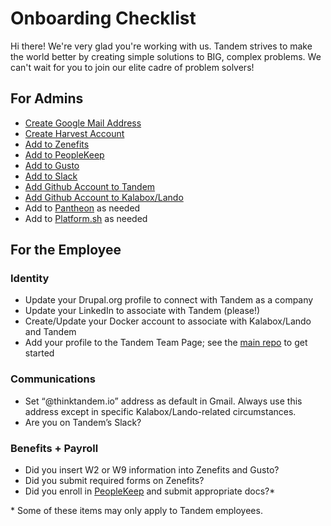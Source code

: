 Onboarding Checklist
====================

Hi there! We're very glad you're working with us. Tandem strives to make the world better by creating simple solutions to BIG, complex problems. We can't wait for you to join our elite cadre of problem solvers!

For Admins
----------

* [Create Google Mail Address](https://admin.google.com/kalabox.io/AdminHome?pli=1&fral=1#UserList:org=3zbo27o3jehmpl)
* [Create Harvest Account](https://kalabox.harvestapp.com/team)
* [Add to Zenefits](https://www.zenefits.com)
* [Add to PeopleKeep](https://tandem.peoplekeep.com)
* [Add to Gusto](https://www.gusto.com)
* [Add to Slack](https://www.slack.com)
* [Add Github Account to Tandem](https://github.com/orgs/thinktandem/people)
* [Add Github Account to Kalabox/Lando](https://github.com/orgs/kalabox/people)
* Add to [Pantheon](https://pantheon.io) as needed
* Add to [Platform.sh](https://platform.sh) as needed

For the Employee
----------------

### Identity

* Update your Drupal.org profile to connect with Tandem as a company
* Update your LinkedIn to associate with Tandem (please!)
* Create/Update your Docker account to associate with Kalabox/Lando and Tandem
* Add your profile to the Tandem Team Page; see the [main repo](https://github.com/thinktandem/tandem/tree/master/src/content/staff) to get started

### Communications

* Set “@thinktandem.io” address as default in Gmail. Always use this address except in specific Kalabox/Lando-related circumstances.
* Are you on Tandem’s Slack?

### Benefits + Payroll

* Did you insert W2 or W9 information into Zenefits and Gusto?
* Did you submit required forms on Zenefits?
* Did you enroll in [PeopleKeep](https://tandem.peoplekeep.com) and submit appropriate docs?*

\* Some of these items may only apply to Tandem employees.
